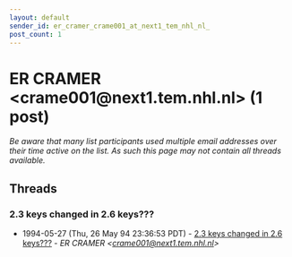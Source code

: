```yaml
---
layout: default
sender_id: er_cramer_crame001_at_next1_tem_nhl_nl_
post_count: 1
---
```


# ER CRAMER <crame001<span>@</span>next1.tem.nhl.nl> (1 post)

_Be aware that many list participants used multiple email addresses over their time active on the list. As such this page may not contain all threads available._

## Threads

### 2.3 keys changed in 2.6 keys???
+ 1994-05-27 (Thu, 26 May 94 23:36:53 PDT) - [2.3 keys changed in 2.6 keys???](/archive/1994/05/e844debb1d6a779d6e939a88ba35e3480bcef1a5833ac4df59e7e428a97202ce) - _ER CRAMER \<crame001@next1.tem.nhl.nl\>_

